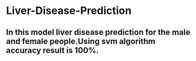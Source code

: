 # Liver-Disease-Prediction
## In this model liver disease prediction for the male and female people.Using svm algorithm accuracy result is 100%.
